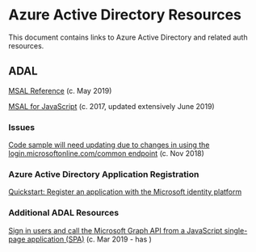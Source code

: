 # Azure Active Directory Resources

This document contains links to Azure Active Directory and related auth resources.

## ADAL

[MSAL Reference](https://docs.microsoft.com/en-us/azure/active-directory/develop/reference-v2-libraries)
(c. May 2019)

[MSAL for JavaScript](https://github.com/AzureAD/microsoft-authentication-library-for-js)
(c. 2017, updated extensively June 2019)

### Issues

[Code sample will need updating due to changes in using the login.microsoftonline.com/common endpoint](https://github.com/MicrosoftDocs/azure-docs/issues/19646)
(c. Nov 2018)

### Azure Active Directory Application Registration

[Quickstart: Register an application with the Microsoft identity platform](https://docs.microsoft.com/en-us/azure/active-directory/develop/quickstart-register-app)


### Additional ADAL Resources

[Sign in users and call the Microsoft Graph API from a JavaScript single-page application (SPA)](https://docs.microsoft.com/en-us/azure/active-directory/develop/tutorial-v2-javascript-spa)
(c. Mar 2019 - has )